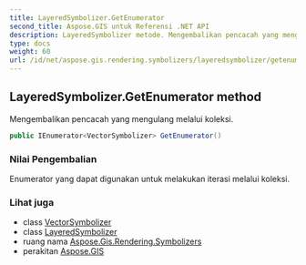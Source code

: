 ```yaml
---
title: LayeredSymbolizer.GetEnumerator
second_title: Aspose.GIS untuk Referensi .NET API
description: LayeredSymbolizer metode. Mengembalikan pencacah yang mengulang melalui koleksi.
type: docs
weight: 60
url: /id/net/aspose.gis.rendering.symbolizers/layeredsymbolizer/getenumerator/
---
```

## LayeredSymbolizer.GetEnumerator method

Mengembalikan pencacah yang mengulang melalui koleksi.

```csharp
public IEnumerator<VectorSymbolizer> GetEnumerator()
```

### Nilai Pengembalian

Enumerator yang dapat digunakan untuk melakukan iterasi melalui koleksi.

### Lihat juga

* class [VectorSymbolizer](../../vectorsymbolizer/)
* class [LayeredSymbolizer](../)
* ruang nama [Aspose.Gis.Rendering.Symbolizers](../../layeredsymbolizer/)
* perakitan [Aspose.GIS](../../../)


